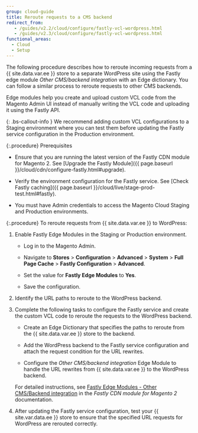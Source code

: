 ```yaml
---
group: cloud-guide
title: Reroute requests to a CMS backend
redirect_from:
   - /guides/v2.2/cloud/configure/fastly-vcl-wordpress.html
   - /guides/v2.3/cloud/configure/fastly-vcl-wordpress.html
functional_areas:
  - Cloud
  - Setup
---
```


The following procedure describes how to reroute incoming requests from a {{ site.data.var.ee }} store to a separate WordPress site using the Fastly edge module _Other CMS/backend integration_ with an Edge dictionary.  You can follow a similar process to reroute requests to other CMS backends.

Edge modules help you create and upload custom VCL code from the Magento Admin UI instead of manually writing the VCL code and uploading it using the Fastly API.

{: .bs-callout-info }
We recommend adding custom VCL configurations to a Staging environment where you can test them before updating the Fastly service configuration in the Production environment.

{:.procedure}
Prerequisites

-  Ensure that you are running the latest version of the Fastly CDN module for Magento 2. See [Upgrade the Fastly Module]({{ page.baseurl }}/cloud/cdn/configure-fastly.html#upgrade).

-  Verify the environment configuration for the Fastly service. See [Check Fastly caching]({{ page.baseurl }}/cloud/live/stage-prod-test.html#fastly).

-  You must have Admin credentials to access the Magento Cloud Staging and Production environments.

{:.procedure}
To reroute requests from {{ site.data.var.ee }} to WordPress:

1. Enable Fastly Edge Modules in the Staging or Production environment.

   -  Log in to the Magento Admin.

   -  Navigate to **Stores** > **Configuration** > **Advanced** > **System** > **Full Page Cache** > **Fastly Configuration** > **Advanced**.

   -  Set the value for **Fastly Edge Modules** to **Yes**.

   -  Save the configuration.

1. Identify the URL paths to reroute to the WordPress backend.

1. Complete the following tasks to configure the Fastly service and create the custom VCL code to reroute the requests to the WordPress backend.

   -  Create an Edge Dictionary that specifies the paths to reroute from the {{ site.data.var.ee }} store to the backend.

   -  Add the WordPress backend to the Fastly service configuration and attach the request condition for the URL rewrites.

   -  Configure the *Other CMS/backend integration* Edge Module to handle the URL rewrites from {{ site.data.var.ee }} to the WordPress backend.

   For detailed instructions, see [Fastly Edge Modules - Other CMS/Backend integration](https://github.com/fastly/fastly-magento2/blob/master/Documentation/Guides/Edge-Modules/EDGE-MODULE-OTHER-CMS-INTEGRATION.md) in the _Fastly CDN module for Magento 2_ documentation.

1. After updating the Fastly service configuration, test your {{ site.var.data.ee }} store to ensure that the specified URL requests for WordPress are rerouted correctly.